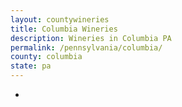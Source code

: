 ```yaml
---
layout: countywineries
title: Columbia Wineries
description: Wineries in Columbia PA
permalink: /pennsylvania/columbia/
county: columbia
state: pa
---
```

-
